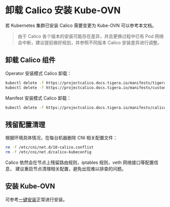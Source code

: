# 卸载 Calico 安装 Kube-OVN

若 Kubernetes 集群已安装 Calico 需要变更为 Kube-OVN 可以参考本文档。

> 由于 Calico 各个版本的安装可能存在差异，并且更换过程中已有 Pod 网络
> 会中断，建议提前做好规划，并参照不同版本 Calico 安装差异进行调整。

## 卸载 Calico 组件

Operator 安装模式 Calico 卸载：

```bash
kubectl delete -f https://projectcalico.docs.tigera.io/manifests/tigera-operator.yaml
kubectl delete -f https://projectcalico.docs.tigera.io/manifests/custom-resources.yaml
```

Manifest 安装模式 Calico 卸载：

```bash
kubectl delete -f https://projectcalico.docs.tigera.io/manifests/calico.yaml 
```

## 残留配置清理

根据环境具体情况，在每台机器删除 CNI 相关配置文件：

```bash
rm -f /etc/cni/net.d/10-calico.conflist
rm -f /etc/cni/net.d/calico-kubeconfig
```

Calico 依然会在节点上残留路由规则，iptables 规则，veth 网络接口等配置信息，
建议重启节点清理相关配置，避免出现难以排查的问题。

## 安装 Kube-OVN

可参考[一键安装](../start/one-step-install.md)正常进行安装。
